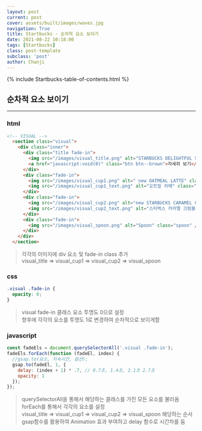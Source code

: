 ```yaml
---
layout: post
current: post
cover: assets/built/images/waves.jpg
navigation: True
title: Startbucks - 순차적 요소 보이기
date: 2021-08-22 10:18:00
tags: [Startbucks]
class: post-template
subclass: 'post'
author: Chanji
---
```

{% include Startbucks-table-of-contents.html %}

## 순차적 요소 보이기
***
### **html**
~~~html
<!-- VISUAL -->
  <section class="visual">
    <div class="inner">
      <div class="title fade-in">
        <img src="/images/visual_title.png" alt="STARBUCKS DELIGHTFUL START TO THE YEARS" />
        <a href="javascript:void(0)" class="btn btn--brown">자세히 보기</a>
      </div>
      <div class="fade-in">
        <img src="/images/visual_cup1.png" alt=" new OATMEAL LATTE" class="cup1 image" />
        <img src="/images/visual_cup1_text.png" alt="오트밀 라떼" class="cup1 text" />
      </div>
      <div class="fade-in">
        <img src="/images/visual_cup2.png" alt="new STARBUCKS CARAMEL CRUMBLE MOCHA" class="cup2 image" />
        <img src="/images/visual_cup2_text.png" alt="스타벅스 카라멜 크럼블 모카" class="cup2 text" />
      </div>
      <div class="fade-in">
        <img src="/images/visual_spoon.png" alt="Spoon" class="spoon" />
      </div>
    </div>
  </section>
~~~

> 각각의 이미지에 div 요소 및 fade-in class 추가<br/>
visual_title => visual_cup1 => visual_cup2 => visual_spoon

### **css**
~~~css
.visual .fade-in {
  opacity: 0;
}
~~~

> visual fade-in 클래스 요소 투명도 0으로 설정<br/>
향후에 각각의 요소를 투명도 1로 변경하여 순차적으로 보이게함

### **javascript**
~~~javascript
const fadeEls = document.querySelectorAll('.visual .fade-in');
fadeEls.forEach(function (fadeEl, index) {
  //gsap.to(요소, 지속시간, 옵션);
  gsap.to(fadeEl, 1, {
    delay: (index + 1) * .7, // 0.7초, 1.4초, 2.1초 2.7초
    opacity: 1
  });
});
~~~

> querySelectorAll을 통해서 해당하는 클래스를 가진 모든 요소를 불러옴<br/>
forEach를 통해서 각각의 요소를 설정<br/> 
visual_title => visual_cup1 => visual_cup2 => visual_spoon 해당하는 순서<br/>
gsap함수를 활용하여 Animation 효과 부여하고 delay 함수로 시간차를 둠





